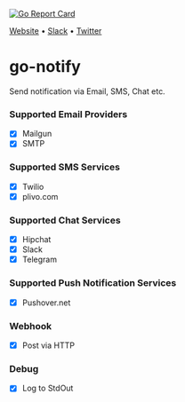 [![Go Report Card](https://goreportcard.com/badge/github.com/appscode/go-notify)](https://goreportcard.com/report/github.com/appscode/go-notify)

[Website](https://appscode.com) • [Slack](https://slack.appscode.com) • [Twitter](https://twitter.com/AppsCodeHQ)

# go-notify
Send notification via Email, SMS, Chat etc.

### Supported Email Providers
- [x] Mailgun
- [x] SMTP

### Supported SMS Services
- [x] Twilio
- [X] plivo.com

### Supported Chat Services
- [x] Hipchat
- [x] Slack
- [x] Telegram

### Supported Push Notification Services
- [x] Pushover.net

### Webhook
- [x] Post via HTTP

### Debug
- [x] Log to StdOut
